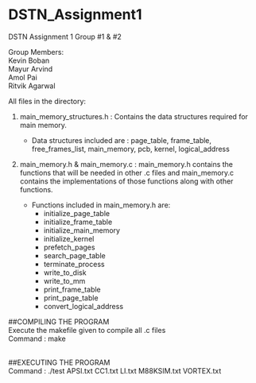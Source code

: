 # DSTN_Assignment1
DSTN Assignment 1 Group #1 &amp; #2

Group Members:<br>
Kevin Boban<br>
Mayur Arvind<br>
Amol Pai<br>
Ritvik Agarwal<br>

All files in the directory:<br>
1. main_memory_structures.h : Contains the data structures required for main memory. <br>
   - Data structures included are : page_table, frame_table, free_frames_list, main_memory, pcb, kernel, logical_address <br>

2. main_memory.h &amp; main_memory.c : main_memory.h contains the functions that will be needed in other .c files and main_memory.c contains the implementations of those functions along with other functions.
   - Functions included in main_memory.h are:
      - initialize_page_table
      - initialize_frame_table
      - initialize_main_memory
      - initialize_kernel
      - prefetch_pages
      - search_page_table
      - terminate_process
      - write_to_disk
      - write_to_mm
      - print_frame_table
      - print_page_table
      - convert_logical_address

##COMPILING THE PROGRAM<br>
Execute the makefile given to compile all .c files<br>
Command : make<br><br>

##EXECUTING THE PROGRAM<br>
Command : ./test APSI.txt CC1.txt LI.txt M88KSIM.txt VORTEX.txt<br>
